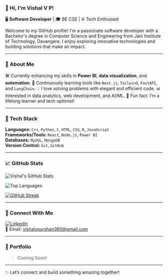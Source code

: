 ### 👋 Hi, I'm Vishal V P! 

🖥️ **Software Developer** | 🎓 BE CSE | 🌐 Tech Enthusiast

Welcome to my GitHub profile! I'm a passionate software developer with a Bachelor's degree in Computer Science and Engineering from Jain Institute of Technology, Davangere. I enjoy exploring innovative technologies and building solutions that make an impact.

---

### 🚀 About Me

🛠️ Currently enhancing my skills in **Power BI**, **data visualization**, and **automation**. 
🌱 Continuously learning tools like `Next.js`, `Tailwind`, `FastAPI`, and `LangChain`.
💡 I love solving problems with elegant and efficient code.
📊 Interested in data analytics, web development, and AI/ML.
🧠 Fun fact: I’m a lifelong learner and tech optimist!

---

### 🧰 Tech Stack

**Languages:** `C++`, `Python`, `C`, `HTML`, `CSS`, `R`, `JavaScript`  
**Frameworks/Tools:** `React`, `Node.js`, `Power BI`  
**Databases:** `MySQL`, `MongoDB`  
**Version Control:** `Git`, `GitHub`

---

### 📈 GitHub Stats

![Vishal's GitHub Stats](https://github-readme-stats.vercel.app/api?username=vz9087&show_icons=true&theme=dark&hide_border=false&count_private=true)

![Top Languages](https://github-readme-stats.vercel.app/api/top-langs/?username=vz9087&layout=compact&theme=dark&hide_border=false)

[![GitHub Streak](https://streak-stats.demolab.com?user=vz9087&theme=dark&hide_border=false)](https://git.io/streak-stats)

---

### 🔗 Connect With Me

[![LinkedIn](https://img.shields.io/badge/LinkedIn-0077B5?style=flat&logo=linkedin&logoColor=white)](https://www.linkedin.com/in/vishal-vp-b12341231)  
📧 Email: vishalvpurshan360@gmail.com

---

### 🧳 Portfolio
> Coming Soon!

---

✨ Let’s connect and build something amazing together!
